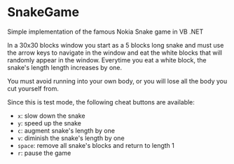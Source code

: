 # SnakeGame
Simple implementation of the famous Nokia Snake game in VB .NET

In a 30x30 blocks window you start as a 5 blocks long snake and must use the arrow keys to navigate in the window and eat the white blocks that will randomly appear in the window. Everytime you eat a white block, the snake's length length increases by one.

You must avoid running into your own body, or you will lose all the body you cut yourself from. 

Since this is test mode, the following cheat buttons are available:
- `x`: slow down the snake
- `y`: speed up the snake
- `c`: augment snake's length by one
- `v`: diminish the snake's length by one
- `space`: remove all snake's blocks and return to length 1
- `r`: pause the game
